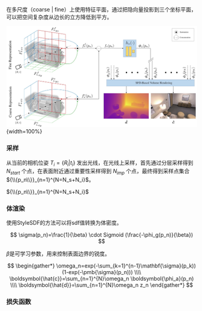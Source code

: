 

在多尺度（coarse | fine）上使用特征平面，通过把隐向量投影到三个坐标平面，可以把空间复杂度从边长的立方降低到平方。

![系统架构](assets/doctor/ESLAM_fig2.png){width=100%}

### 采样

从当前的相机位姿 $T_i=\{R_i|t_i\}$ 发出光线，在光线上采样，首先通过分层采样得到 $N_{start}$ 个点，在表面附近通过重要性采样得到 $N_{imp}$ 个点，最终得到采样点集合 ${\\{p_n\\}}_{n=1}^{N=N_s+N_i}$。

 ${\\{p_n\\}}_{n=1}^{N=N_s+N_i}$

### 体渲染

使用StyleSDF的方法可以将sdf值转换为体密度。

$$
\sigma(p_n)=\frac{1}{\beta} \cdot Sigmoid (\frac{-\phi_g(p_n)}{\beta})
$$

$\beta$是可学习参数，用来控制表面边界的锐度。

$$
\begin{gather*}
\omega_n=exp(-\sum_{k=1}^{n-1}\mathbf{\sigma}(p_k))(1-exp(-\pmb{\sigma}(p_n))) \\\\
\boldsymbol{\hat{c}}=\sum_{n=1}^{N}\omega_n \boldsymbol{\phi_a}(p_n) \\\\
\boldsymbol{\hat{d}}=\sum_{n=1}^{N}\omega_n z_n
\end{gather*}
$$

### 损失函数

